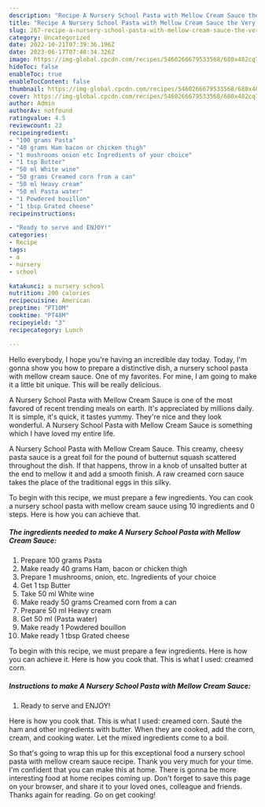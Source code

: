 ```yaml
---
description: "Recipe A Nursery School Pasta with Mellow Cream Sauce the Very Delicious"
title: "Recipe A Nursery School Pasta with Mellow Cream Sauce the Very Delicious"
slug: 267-recipe-a-nursery-school-pasta-with-mellow-cream-sauce-the-very-delicious
category: Uncategorized
date: 2022-10-21T07:39:36.196Z
date: 2023-06-17T07:48:34.326Z
image: https://img-global.cpcdn.com/recipes/5460266679533568/680x482cq70/a-nursery-school-pasta-with-mellow-cream-sauce-recipe-main-photo.jpg
hideToc: false
enableToc: true
enableTocContent: false
thumbnail: https://img-global.cpcdn.com/recipes/5460266679533568/680x482cq70/a-nursery-school-pasta-with-mellow-cream-sauce-recipe-main-photo.jpg
cover: https://img-global.cpcdn.com/recipes/5460266679533568/680x482cq70/a-nursery-school-pasta-with-mellow-cream-sauce-recipe-main-photo.jpg
author: Admin
authorAv: notfound
ratingvalue: 4.5
reviewcount: 23
recipeingredient:
- "100 grams Pasta"
- "40 grams Ham bacon or chicken thigh"
- "1 mushrooms onion etc Ingredients of your choice"
- "1 tsp Butter"
- "50 ml White wine"
- "50 grams Creamed corn from a can"
- "50 ml Heavy cream"
- "50 ml Pasta water"
- "1 Powdered bouillon"
- "1 tbsp Grated cheese"
recipeinstructions:

- "Ready to serve and ENJOY!"
categories:
- Recipe
tags:
- a
- nursery
- school

katakunci: a nursery school 
nutrition: 200 calories
recipecuisine: American
preptime: "PT10M"
cooktime: "PT48M"
recipeyield: "3"
recipecategory: Lunch

---
```



Hello everybody, I hope you're having an incredible day today. Today, I'm gonna show you how to prepare a distinctive dish, a nursery school pasta with mellow cream sauce. One of my favorites. For mine, I am going to make it a little bit unique. This will be really delicious.

A Nursery School Pasta with Mellow Cream Sauce is one of the most favored of recent trending meals on earth. It's appreciated by millions daily. It is simple, it's quick, it tastes yummy. They're nice and they look wonderful. A Nursery School Pasta with Mellow Cream Sauce is something which I have loved my entire life.

A Nursery School Pasta with Mellow Cream Sauce. This creamy, cheesy pasta sauce is a great foil for the pound of butternut squash scattered throughout the dish. If that happens, throw in a knob of unsalted butter at the end to mellow it and add a smooth finish. A raw creamed corn sauce takes the place of the traditional eggs in this silky.


To begin with this recipe, we must prepare a few ingredients. You can cook a nursery school pasta with mellow cream sauce using 10 ingredients and 0 steps. Here is how you can achieve that.

<!--inarticleads1-->

##### The ingredients needed to make A Nursery School Pasta with Mellow Cream Sauce:

1. Prepare 100 grams Pasta
1. Make ready 40 grams Ham, bacon or chicken thigh
1. Prepare 1 mushrooms, onion, etc. Ingredients of your choice
1. Get 1 tsp Butter
1. Take 50 ml White wine
1. Make ready 50 grams Creamed corn from a can
1. Prepare 50 ml Heavy cream
1. Get 50 ml (Pasta water)
1. Make ready 1 Powdered bouillon
1. Make ready 1 tbsp Grated cheese


To begin with this recipe, we must prepare a few ingredients. Here is how you can achieve it. Here is how you cook that. This is what I used: creamed corn. 

<!--inarticleads2-->

##### Instructions to make A Nursery School Pasta with Mellow Cream Sauce:


1. Ready to serve and ENJOY!

Here is how you cook that. This is what I used: creamed corn. Sauté the ham and other ingredients with butter. When they are cooked, add the corn, cream, and cooking water. Let the mixed ingredients come to a boil. 

So that's going to wrap this up for this exceptional food a nursery school pasta with mellow cream sauce recipe. Thank you very much for your time. I'm confident that you can make this at home. There is gonna be more interesting food at home recipes coming up. Don't forget to save this page on your browser, and share it to your loved ones, colleague and friends. Thanks again for reading. Go on get cooking!
